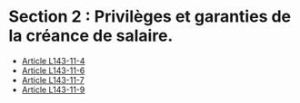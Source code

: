 # Section 2 : Privilèges et garanties de la créance de salaire.

* [Article L143-11-4](./LEGIARTI000018124363.md)
* [Article L143-11-6](./LEGIARTI000018124360.md)
* [Article L143-11-7](./LEGIARTI000018124885.md)
* [Article L143-11-9](./LEGIARTI000018124419.md)
